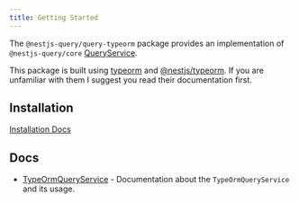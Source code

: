 ```yaml
---
title: Getting Started
---
```


The `@nestjs-query/query-typeorm` package provides an implementation of `@nestjs-query/core` [QueryService](../concepts/services).

This package is built using [typeorm](https://typeorm.io/#/) and [@nestjs/typeorm](https://docs.nestjs.com/techniques/database#typeorm-integration). If you are unfamiliar with them I suggest you read their documentation first.

## Installation

[Installation Docs](../introduction/install#nestjs-queryquery-typeorm)

## Docs

* [TypeOrmQueryService](./services) - Documentation about the `TypeOrmQueryService` and its usage.
